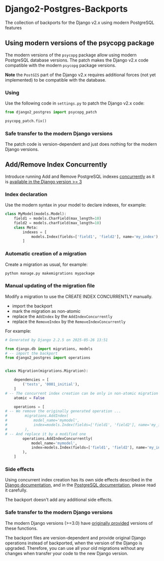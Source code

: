 # Django2-Postgres-Backports

The collection of backports for the Django v2.x using modern PostgreSQL features

## Using modern versions of the psycopg package

The modern versions of the `psycopg` package allow using modern PostgreSQL database versions.
The patch makes the Django v2.x code compatible with the modern `psycopg` package versions.

__Note__ the `PostGIS` part of the Django v2.x requires additional forces (not yet implemented) to be compatible with the database.

### Using

Use the following code in `settings.py` to patch the Django v2.x code:

```python
from django2_postgres import psycopg_patch

psycopg_patch.fix()
```

### Safe transfer to the modern Django versions

The patch code is version-dependent and just does nothing for the modern Django versions.

## Add/Remove Index Concurrently

Introduce running Add and Remove PostgreSQL indexes [concurrently](https://www.postgresql.org/docs/current/sql-createindex.html#SQL-CREATEINDEX-CONCURRENTLY)
as it is [available in the Django version >= 3](https://docs.djangoproject.com/en/dev/ref/contrib/postgres/operations/#concurrent-index-operations)

### Index declaration

Use the modern syntax in your model to declare indexes, for example:

```python
class MyModel(models.Model):
    field1 = models.CharField(max_length=10)
    field2 = models.charField(max_length=10)
    class Meta:
        indexes = [
            models.Index(fields=['field1', 'field2'], name='my_index'),
        ]
```

### Automatic creation of a migration

Create a migration as usual, for example:

```sh
python manage.py makemigrations mypackage
```

### Manual updating of the migration file

Modify a migration to use the CREATE INDEX CONCURRENTLY manually.

- import the backport
- mark the migration as non-atomic
- replace the `AddIndex` by the `AddIndexConcurrently`
- replace the `RemoveIndex` by the `RemoveIndexConcurrently`

For example:

```python
# Generated by Django 2.2.5 on 2025-05-26 13:51

from django.db import migrations, models
# -- import the backport
from django2_postgres import operations


class Migration(migrations.Migration):

    dependencies = [
        ('tests', '0001_initial'),
    ]
# -- The concurrent index creation can be only in non-atomic migration
    atomic = False

    operations = [
# -- We remove the originally generated operation ...
#        migrations.AddIndex(
#            model_name='mymodel',
#            index=models.Index(fields=['field1', 'field2'], name='my_index'),
#        ),
# -- And replace it by a modified one
        operations.AddIndexConcurrently(
            model_name='mymodel',
            index=models.Index(fields=['field1', 'field2'], name='my_index'),
        ),
    ]

```

### Side effects

Using concurrent index creation has its own side effects described in the
[Django documentation](https://docs.djangoproject.com/en/dev/ref/contrib/postgres/operations/#concurrent-index-operations), and
in the [PostgreSQL documentation](https://www.postgresql.org/docs/current/sql-createindex.html#SQL-CREATEINDEX-CONCURRENTLY),
please read it carefully.

The backport doesn't add any additional side effects.

### Safe transfer to the modern Django versions

The modern Django versions (>=3.0) have
[originally provided](https://docs.djangoproject.com/en/dev/ref/contrib/postgres/operations/#concurrent-index-operations)
versions of these functions.

The backport files are version-dependent and provide original Django operations instead of backported, when the version of the Django is upgraded.
Therefore, you can use all your old migrations without any changes when transfer your code to the new Django version.
